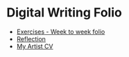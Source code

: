 # Digital Writing Folio

 - [Exercises - Week to week folio](exercises.md)
 - [Reflection](reflection.md)
 - [My Artist CV](artistcv.md)
